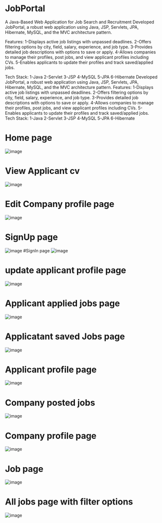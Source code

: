 # JobPortal

A Java-Based Web Application for Job Search and Recruitment
Developed JobPortal, a robust web application using Java, JSP, Servlets, JPA, Hibernate, MySQL, and the MVC architecture pattern.

Features:
1-Displays active job listings with unpassed deadlines.
2-Offers filtering options by city, field, salary, experience, and job type.
3-Provides detailed job descriptions with options to save or apply.
4-Allows companies to manage their profiles, post jobs, and view applicant profiles including CVs.
5-Enables applicants to update their profiles and track saved/applied jobs.

Tech Stack:
1-Java
2-Servlet
3-JSP
4-MySQL
5-JPA
6-Hibernate
Developed JobPortal, a robust web application using Java, JSP, Servlets, JPA, Hibernate, MySQL, and the MVC architecture pattern. 
Features: 
1-Displays active job listings with unpassed deadlines.
2-Offers filtering options by city, field, salary, experience, and job type. 
3-Provides detailed job descriptions with options to save or apply.
4-Allows companies to manage their profiles, post jobs, and view applicant profiles including CVs. 5-Enables applicants to update their profiles and track saved/applied jobs. 
Tech Stack: 
1-Java
2-Servlet 
3-JSP
4-MySQL 
5-JPA 
6-Hibernate

# Home page 
![image](https://github.com/user-attachments/assets/d6dead4d-046d-473c-8d51-f1181ca4e063)
# View Applicant cv
![image](https://github.com/user-attachments/assets/668d6936-ec01-4c8f-85d8-1e1d3413d863)
# Edit Company profile page
![image](https://github.com/user-attachments/assets/777674ec-a256-4c3e-804f-79f5fdc58cb2)
# SignUp page
![image](https://github.com/user-attachments/assets/17bedc61-cf70-4903-b4ad-dede737101a2)
#SignIn page
![image](https://github.com/user-attachments/assets/7ad89df5-407a-413d-956f-4df6529b3e4a)
# update applicant profile page
![image](https://github.com/user-attachments/assets/b5ba84da-68fe-49d9-8534-734f993c8b53)
# Applicant applied jobs page
![image](https://github.com/user-attachments/assets/0b75de5b-67be-4cd6-91f3-8233c48dddc0)
# Applicatant saved Jobs page
![image](https://github.com/user-attachments/assets/d2e8640c-ecfc-4180-a9d2-285e984bffba)
# Applicant profile page
![image](https://github.com/user-attachments/assets/be4c5989-6a7c-442e-9f57-12956d0cb1bc)
# Company posted jobs 
![image](https://github.com/user-attachments/assets/2b5045b3-ff6f-4f15-9be0-29076fc617a3)
# Company profile page
![image](https://github.com/user-attachments/assets/4cef7019-0114-49a8-a369-f666179eb8fa)
# Job page
![image](https://github.com/user-attachments/assets/9825067d-c48f-4220-b5f5-314eaf8ada95)
# All jobs page with filter options 
![image](https://github.com/user-attachments/assets/4b27401b-f16b-4369-b893-e4b2494391aa)












